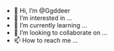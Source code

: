 - 👋 Hi, I’m @Ggddeer
- 👀 I’m interested in ...
- 🌱 I’m currently learning ...
- 💞️ I’m looking to collaborate on ...
- 📫 How to reach me ...

<!---
Ggddeer/Ggddeer is a ✨ special ✨ repository because its `README.md` (this file) appears on your GitHub profile.
You can click the Preview link to take a look at your changes.
--->
